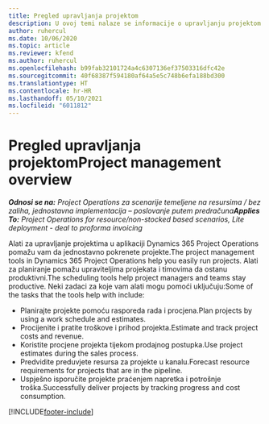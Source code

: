 ```yaml
---
title: Pregled upravljanja projektom
description: U ovoj temi nalaze se informacije o upravljanju projektom u aplikaciji Dynamics 365 Project Operations.
author: ruhercul
ms.date: 10/06/2020
ms.topic: article
ms.reviewer: kfend
ms.author: ruhercul
ms.openlocfilehash: b99fab32101724a4c6307136ef37503316dfc42e
ms.sourcegitcommit: 40f68387f594180af64a5e5c748b6efa188bd300
ms.translationtype: HT
ms.contentlocale: hr-HR
ms.lasthandoff: 05/10/2021
ms.locfileid: "6011812"
---
```

# <a name="project-management-overview"></a><span data-ttu-id="46eba-103">Pregled upravljanja projektom</span><span class="sxs-lookup"><span data-stu-id="46eba-103">Project management overview</span></span>

<span data-ttu-id="46eba-104">_**Odnosi se na:** Project Operations za scenarije temeljene na resursima / bez zaliha, jednostavna implementacija – poslovanje putem predračuna_</span><span class="sxs-lookup"><span data-stu-id="46eba-104">_**Applies To:** Project Operations for resource/non-stocked based scenarios, Lite deployment - deal to proforma invoicing_</span></span>

<span data-ttu-id="46eba-105">Alati za upravljanje projektima u aplikaciji Dynamics 365 Project Operations pomažu vam da jednostavno pokrenete projekte.</span><span class="sxs-lookup"><span data-stu-id="46eba-105">The project management tools in Dynamics 365 Project Operations help you easily run projects.</span></span> <span data-ttu-id="46eba-106">Alati za planiranje pomažu upraviteljima projekata i timovima da ostanu produktivni.</span><span class="sxs-lookup"><span data-stu-id="46eba-106">The scheduling tools help project managers and teams stay productive.</span></span> <span data-ttu-id="46eba-107">Neki zadaci za koje vam alati mogu pomoći uključuju:</span><span class="sxs-lookup"><span data-stu-id="46eba-107">Some of the tasks that the tools help with include:</span></span>

- <span data-ttu-id="46eba-108">Planirajte projekte pomoću rasporeda rada i procjena.</span><span class="sxs-lookup"><span data-stu-id="46eba-108">Plan projects by using a work schedule and estimates.</span></span>
- <span data-ttu-id="46eba-109">Procijenite i pratite troškove i prihod projekta.</span><span class="sxs-lookup"><span data-stu-id="46eba-109">Estimate and track project costs and revenue.</span></span>
- <span data-ttu-id="46eba-110">Koristite procjene projekta tijekom prodajnog postupka.</span><span class="sxs-lookup"><span data-stu-id="46eba-110">Use project estimates during the sales process.</span></span>
- <span data-ttu-id="46eba-111">Predvidite preduvjete resursa za projekte u kanalu.</span><span class="sxs-lookup"><span data-stu-id="46eba-111">Forecast resource requirements for projects that are in the pipeline.</span></span>
- <span data-ttu-id="46eba-112">Uspješno isporučite projekte praćenjem napretka i potrošnje troška.</span><span class="sxs-lookup"><span data-stu-id="46eba-112">Successfully deliver projects by tracking progress and cost consumption.</span></span>


[!INCLUDE[footer-include](../includes/footer-banner.md)]